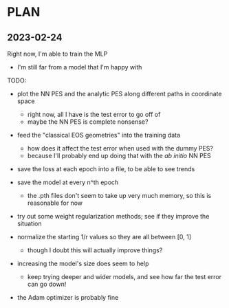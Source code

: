 # PLAN

## 2023-02-24
Right now, I'm able to train the MLP
- I'm still far from a model that I'm happy with

TODO:
- plot the NN PES and the analytic PES along different paths in coordinate space
  - right now, all I have is the test error to go off of
  - maybe the NN PES is complete nonsense?

- feed the "classical EOS geometries" into the training data
  - how does it affect the test error when used with the dummy PES?
  - because I'll probably end up doing that with the *ab initio* NN PES

- save the loss at each epoch into a file, to be able to see trends
- save the model at every n^th epoch
  - the .pth files don't seem to take up very much memory, so this is reasonable for now

- try out some weight regularization methods; see if they improve the situation

- normalize the starting 1/r values so they are all between [0, 1]
  - though I doubt this will actually improve things?

- increasing the model's size does seem to help
  - keep trying deeper and wider models, and see how far the test error can go down!

- the Adam optimizer is probably fine
